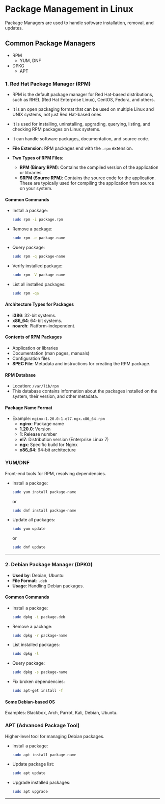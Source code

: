 # Package Management in Linux

Package Managers are used to handle software installation, removal, and updates.

## Common Package Managers
- RPM
  - YUM, DNF
- DPKG
  - APT

### 1. Red Hat Package Manager (RPM)
- RPM is the default package manager for Red Hat-based distributions, such as RHEL (Red Hat Enterprise Linux), CentOS, Fedora, and others.
- It is an open packaging format that can be used on multiple Linux and UNIX systems, not just Red Hat-based ones.
- It is used for installing, uninstalling, upgrading, querying, listing, and checking RPM packages on Linux systems.
- It can handle software packages, documentation, and source code.

- **File Extension**: RPM packages end with the `.rpm` extension.


- **Two Types of RPM Files**:
    - **RPM (Binary RPM)**: Contains the compiled version of the application or libraries.
    - **SRPM (Source RPM)**: Contains the source code for the application. These are typically used for compiling the application from source on your system.
#### Common Commands
- Install a package:
  ```sh
  sudo rpm -i package.rpm
  ```
- Remove a package:
  ```sh
  sudo rpm -e package-name
  ```
- Query package:
  ```sh
  sudo rpm -q package-name
  ```
- Verify installed package:
  ```sh
  sudo rpm -V package-name
  ```
- List all installed packages:
  ```sh
  sudo rpm -qa
  ```

#### Architecture Types for Packages
- **i386**: 32-bit systems.
- **x86_64**: 64-bit systems.
- **noarch**: Platform-independent.

#### Contents of RPM Packages
- Application or libraries
- Documentation (man pages, manuals)
- Configuration files
- **SPEC File**: Metadata and instructions for creating the RPM package.

#### RPM Database
- Location: `/var/lib/rpm`
- This database contains information about the packages installed on the system, their version, and other metadata.

#### Package Name Format
- Example: `nginx-1.20.0-1.el7.ngx.x86_64.rpm`
  - **nginx**: Package name
  - **1.20.0**: Version
  - **1**: Release number
  - **el7**: Distribution version (Enterprise Linux 7)
  - **ngx**: Specific build for Nginx
  - **x86_64**: 64-bit architecture

### YUM/DNF
Front-end tools for RPM, resolving dependencies.

- Install a package:
  ```sh
  sudo yum install package-name
  ```
  or
  ```sh
  sudo dnf install package-name
  ```
- Update all packages:
  ```sh
  sudo yum update
  ```
  or
  ```sh
  sudo dnf update
  ```

---

### 2. Debian Package Manager (DPKG)
- **Used by**: Debian, Ubuntu
- **File Format**: `.deb`
- **Usage**: Handling Debian packages.

#### Common Commands
- Install a package:
  ```sh
  sudo dpkg -i package.deb
  ```
- Remove a package:
  ```sh
  sudo dpkg -r package-name
  ```
- List installed packages:
  ```sh
  sudo dpkg -l
  ```
- Query package:
  ```sh
  sudo dpkg -s package-name
  ```
- Fix broken dependencies:
  ```sh
  sudo apt-get install -f
  ```

#### Some Debian-based OS
Examples: Blackbox, Arch, Parrot, Kali, Debian, Ubuntu.

### APT (Advanced Package Tool)
Higher-level tool for managing Debian packages.

- Install a package:
  ```sh
  sudo apt install package-name
  ```
- Update package list:
  ```sh
  sudo apt update
  ```
- Upgrade installed packages:
  ```sh
  sudo apt upgrade
  ```

---
